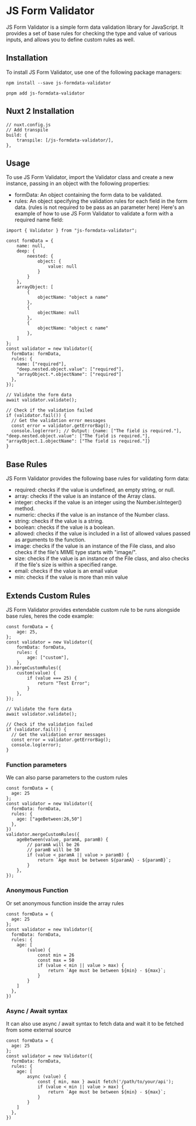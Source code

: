 # JS Form Validator

JS Form Validator is a simple form data validation library for JavaScript. It provides a set of base rules for checking the type and value of various inputs, and allows you to define custom rules as well.

## Installation

To install JS Form Validator, use one of the following package managers:

```
npm install --save js-formdata-validator
```

```
pnpm add js-formdata-validator
```

## Nuxt 2 Installation
```
// nuxt.config.js
// Add transpile
build: {
	transpile: [/js-formdata-validator/],
},
```

## Usage

To use JS Form Validator, import the Validator class and create a new instance, passing in an object with the following properties:

- formData: An object containing the form data to be validated.
- rules: An object specifying the validation rules for each field in the form data. (rules is not required to be pass as an parameter here)
  Here's an example of how to use JS Form Validator to validate a form with a required name field:

```
import { Validator } from "js-formdata-validator";

const formData = {
    name: null,
    deep: {
        neested: {
            object: {
                value: null
            }
        }
    },
    arrayObject: [
        {
            objectName: "object a name"
        },
        {
            objectName: null
        },
        {
            objectName: "object c name"
        },
    ]
};
const validator = new Validator({
  formData: formData,
  rules: {
    name: ["required"],
    "deep.nested.object.value": ["required"],
    "arrayObject.*.objectName": ["required"]
  },
});

// Validate the form data
await validator.validate();

// Check if the validation failed
if (validator.fail()) {
  // Get the validation error messages
  const error = validator.getErrorBag();
  console.log(error); // Output: {name: ["The field is required."], "deep.nested.object.value": ["The field is required."], "arrayObject.1.objectName": ["The field is required."]}
}
```

## Base Rules

JS Form Validator provides the following base rules for validating form data:

- required: checks if the value is undefined, an empty string, or null.
- array: checks if the value is an instance of the Array class.
- integer: checks if the value is an integer using the Number.isInteger() method.
- numeric: checks if the value is an instance of the Number class.
- string: checks if the value is a string.
- boolean: checks if the value is a boolean.
- allowed: checks if the value is included in a list of allowed values passed as arguments to the function.
- image: checks if the value is an instance of the File class, and also checks if the file's MIME type starts with "image/".
- size: checks if the value is an instance of the File class, and also checks if the file's size is within a specified range.
- email: checks if the value is an email value
- min: checks if the value is more than min value

## Extends Custom Rules

JS Form Validator provides extendable custom rule to be runs alongside base rules, heres the code example:

```
const formData = {
    age: 25,
};
const validator = new Validator({
    formData: formData,
    rules: {
        age: ["custom"],
    },
}).mergeCustomRules({
    custom(value) {
        if (value === 25) {
            return "Test Error";
        }
    },
});

// Validate the form data
await validator.validate();

// Check if the validation failed
if (validator.fail()) {
  // Get the validation error messages
  const error = validator.getErrorBag();
  console.log(error);
}
```

### Function parameters

We can also parse parameters to the custom rules

```
const formData = {
  age: 25
};
const validator = new Validator({
  formData: formData,
  rules: {
    age: ["ageBetween:26,50"]
  },
})
validator.mergeCustomRules({
    ageBetween(value, paramA, paramB) {
        // paramA will be 26
        // paramB will be 50
        if (value < paramA || value > paramB) {
            return `Age must be between ${paramA} - ${paramB}`;
        }
    },
});
```

### Anonymous Function

Or set anonymous function inside the array rules

```
const formData = {
  age: 25
};
const validator = new Validator({
  formData: formData,
  rules: {
    age: [
        (value) {
            const min = 26
            const max = 50
            if (value < min || value > max) {
                return `Age must be between ${min} - ${max}`;
            }
        }
    ]
  },
})
```

### Async / Await syntax

It can also use async / await syntax to fetch data and wait it to be fetched from some external source

```
const formData = {
  age: 25
};
const validator = new Validator({
  formData: formData,
  rules: {
    age: [
        async (value) {
            const { min, max } await fetch('/path/to/your/api');
            if (value < min || value > max) {
                return `Age must be between ${min} - ${max}`;
            }
        }
    ]
  },
})
```
